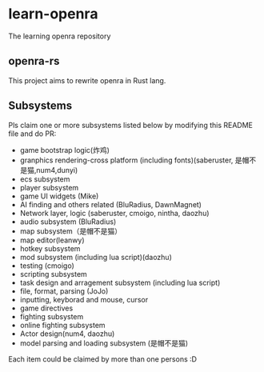# learn-openra
The learning openra repository

## openra-rs

This project aims to rewrite openra in Rust lang.

## Subsystems

Pls claim one or more subsystems listed below by modifying this README file and do PR:

- game bootstrap logic(炸鸡)
- granphics rendering-cross platform (including fonts)(saberuster, 是帽不是猫,num4,dunyi)
- ecs subsystem
- player subsystem
- game UI widgets (Mike)
- AI finding and others related (BluRadius, DawnMagnet)
- Network layer, logic (saberuster, cmoigo, nintha, daozhu)
- audio subsystem (BluRadius)
- map subsystem（是帽不是猫）
- map editor(leanwy)
- hotkey subsystem
- mod subsystem (including lua script)(daozhu)
- testing (cmoigo)
- scripting subsystem
- task design and arragement subsystem (including lua script)
- file, format, parsing (JoJo)
- inputting, keyborad and mouse, cursor
- game directives
- fighting subsystem
- online fighting subsystem
- Actor design(num4, daozhu)
- model parsing and loading subsystem (是帽不是猫)

Each item could be claimed by more than one persons :D

